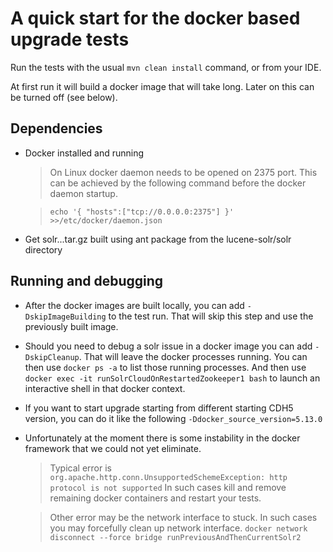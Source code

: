 # A quick start for the docker based upgrade tests
Run the tests with the usual
`mvn clean install` command, or from your IDE.

At first run it will build a docker image that will take long. Later on this can be turned off (see below).

## Dependencies
- Docker installed and running
	> On Linux docker daemon needs to be opened on 2375 port. This can be achieved by the following command before the docker daemon startup.
	
	>	`echo '{ "hosts":["tcp://0.0.0.0:2375"] }' >>/etc/docker/daemon.json`
- Get solr...tar.gz built using ant package from the lucene-solr/solr directory

## Running and debugging

- After the docker images are built locally, you can add `-DskipImageBuilding` to the test run. That will skip this step and use the previously built image.
- Should you need to debug a solr issue in a docker image you can add `-DskipCleanup`. That will leave the docker processes running. You can then use `docker ps -a` to list those running processes. And then use `docker exec -it runSolrCloudOnRestartedZookeeper1 bash` to launch an interactive shell in that docker context.
- If you want to start upgrade starting from different starting CDH5 version, you can do it like the following `-Ddocker_source_version=5.13.0`
- Unfortunately at the moment there is some instability in the docker framework that we could not yet eliminate.
  > Typical error is `org.apache.http.conn.UnsupportedSchemeException: http protocol is not supported`
  > In such cases kill and remove remaining docker containers and restart your tests.
  
  > Other error may be the network interface to stuck. In such cases you may forcefully clean up network interface.
  > `docker network disconnect --force bridge runPreviousAndThenCurrentSolr2`